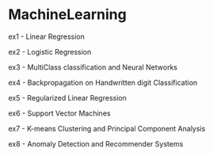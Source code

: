 # MachineLearning
ex1 - Linear Regression

ex2 - Logistic Regression

ex3 - MultiClass classification and Neural Networks

ex4 - Backpropagation on Handwritten digit Classification

ex5 - Regularized Linear Regression

ex6 - Support Vector Machines

ex7 - K-means Clustering and Principal Component Analysis

ex8 - Anomaly Detection and Recommender Systems
